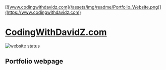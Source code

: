 [![www.codingwithdavidz.com](/assets/img/readme/Portfolio_Website.png)](https://www.codingwithdavidz.com)

# [CodingWithDavidZ.com](https://www.CodingWithDavidZ.com)

![website status](https://img.shields.io/website?down_color=red&down_message=offline&up_color=green&up_message=online&url=https%3A%2F%2Fwww.codingwithdavidz.com)
## Portfolio webpage

